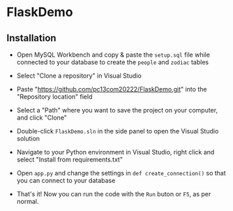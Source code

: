 # FlaskDemo

## Installation

- Open MySQL Workbench and copy & paste the `setup.sql` file while connected to your database to create the `people` and `zodiac` tables

- Select "Clone a repository" in Visual Studio
- Paste "https://github.com/pc13com20222/FlaskDemo.git" into the "Repository location" field
- Select a "Path" where you want to save the project on your computer, and click "Clone"
- Double-click `FlaskDemo.sln` in the side panel to open the Visual Studio solution
- Navigate to your Python environment in Visual Studio, right click and select "Install from requirements.txt"
- Open `app.py` and change the settings in `def create_connection()` so that you can connect to your database
- That's it! Now you can run the code with the `Run` buton or `F5`, as per normal.
